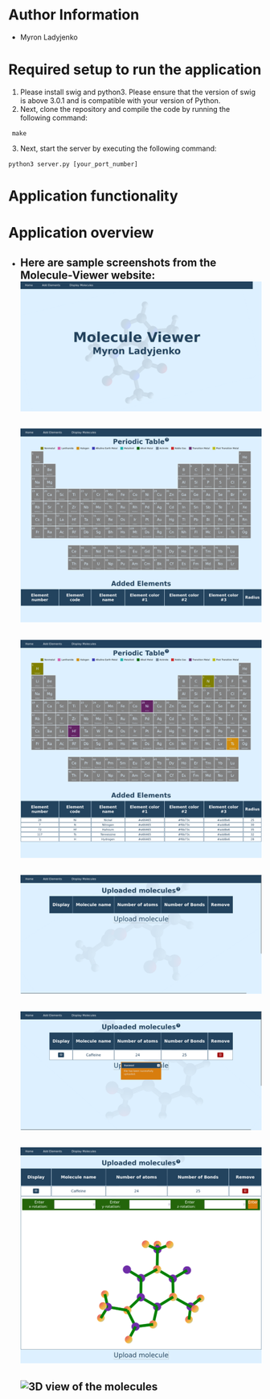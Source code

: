# Author Information
- Myron Ladyjenko

# Required setup to run the application
1. Please install swig and python3. Please ensure that the version of swig is above 3.0.1 and is compatible with your version of Python.
2. Next, clone the repository and compile the code by running the following command:
```
 make  
```  
3. Next, start the server by executing the following command:
```
python3 server.py [your_port_number]
```
# Application functionality

# Application overview
- Here are sample screenshots from the Molecule-Viewer website:  
  ![Front Page of the website](images/FrontPage.png)
  -
  ![Periodic table with no selected elements](images/PerTable0.png)
  -
  ![Periodic table with selected elements](images/PerTable1.png)
  -
  ![Upload page with no molecules](images/UplMol0.png)
  -
  ![Upload page after uploading a molecule](images/UplMol1.png)
  -
  ![Molecule view in 2D with rotations](images/UplMol2.png)
  -
  ![3D view of the molecules](images/3DMol)
  -
